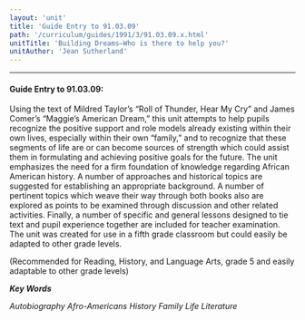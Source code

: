 ```yaml
---
layout: 'unit'
title: 'Guide Entry to 91.03.09'
path: '/curriculum/guides/1991/3/91.03.09.x.html'
unitTitle: 'Building Dreams—Who is there to help you?'
unitAuthor: 'Jean Sutherland'
---
```


<body>
<hr/>
 <h4>
  Guide Entry to 91.03.09:
 </h4>
 Using the text of Mildred Taylor’s “Roll of Thunder, Hear My Cry” and James Comer’s “Maggie’s American Dream,” this unit attempts to help pupils recognize the positive support and role models already existing within their own lives, especially within their own “family,” and to recognize that these segments of life are or can become sources of strength which could assist them in formulating and achieving positive goals for the future. The unit emphasizes the need for a firm foundation of knowledge regarding African American history. A number of approaches and historical topics are suggested for establishing an appropriate background. A number of pertinent topics which weave their way through both books also are explored as points to be examined through discussion and other related activities. Finally, a number of specific and general lessons designed to tie text and pupil experience together are included for teacher examination. The unit was created for use in a fifth grade classroom but could easily be adapted to other grade levels.
 <p>
  (Recommended for Reading, History, and Language Arts, grade 5 and easily adaptable to other grade levels)
 </p>
<p>
  <b>
   <i>
    Key Words
   </i>
  </b>
  <br/>
 </p>
 <p>
  <i>
   Autobiography Afro-Americans History Family Life Literature
  </i>
 </p>

</body>
